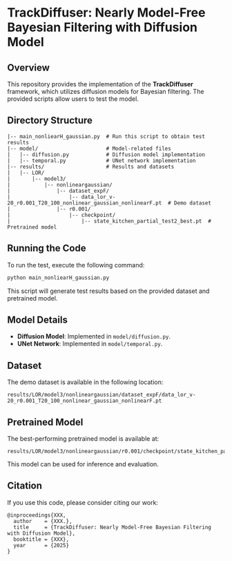 # TrackDiffuser: Nearly Model-Free Bayesian Filtering with Diffusion Model

## Overview
This repository provides the implementation of the **TrackDiffuser** framework, which utilizes diffusion models for Bayesian filtering. The provided scripts allow users to test the model.

## Directory Structure
```
|-- main_nonliearH_gaussian.py  # Run this script to obtain test results
|-- model/                      # Model-related files
|   |-- diffusion.py            # Diffusion model implementation
|   |-- temporal.py             # UNet network implementation
|-- results/                    # Results and datasets
|   |-- LOR/
|       |-- model3/
|           |-- nonlineargaussian/
|               |-- dataset_expF/
|                   |-- data_lor_v-20_r0.001_T20_100_nonlinear_gaussian_nonlinearF.pt  # Demo dataset
|               |-- r0.001/
|                   |-- checkpoint/
|                       |-- state_kitchen_partial_test2_best.pt  # Pretrained model
```

## Running the Code
To run the test, execute the following command:
```bash
python main_nonliearH_gaussian.py
```
This script will generate test results based on the provided dataset and pretrained model.

## Model Details
- **Diffusion Model**: Implemented in `model/diffusion.py`.
- **UNet Network**: Implemented in `model/temporal.py`.

## Dataset
The demo dataset is available in the following location:
```
results/LOR/model3/nonlineargaussian/dataset_expF/data_lor_v-20_r0.001_T20_100_nonlinear_gaussian_nonlinearF.pt
```

## Pretrained Model
The best-performing pretrained model is available at:
```
results/LOR/model3/nonlineargaussian/r0.001/checkpoint/state_kitchen_partial_test2_best.pt
```
This model can be used for inference and evaluation.

## Citation
If you use this code, please consider citing our work:
```
@inproceedings{XXX,
  author    = {XXX.},
  title     = {TrackDiffuser: Nearly Model-Free Bayesian Filtering with Diffusion Model},
  booktitle = {XXX},
  year      = {2025}
}
```


